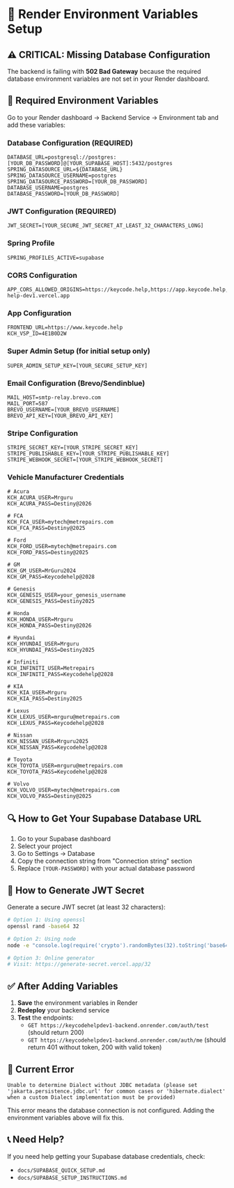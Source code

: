 # 🚀 Render Environment Variables Setup

## ⚠️ CRITICAL: Missing Database Configuration

The backend is failing with **502 Bad Gateway** because the required database environment variables are not set in your Render dashboard.

## 🔧 Required Environment Variables

Go to your Render dashboard → Backend Service → Environment tab and add these variables:

### **Database Configuration (REQUIRED)**

```
DATABASE_URL=postgresql://postgres:[YOUR_DB_PASSWORD]@[YOUR_SUPABASE_HOST]:5432/postgres
SPRING_DATASOURCE_URL=${DATABASE_URL}
SPRING_DATASOURCE_USERNAME=postgres
SPRING_DATASOURCE_PASSWORD=[YOUR_DB_PASSWORD]
DATABASE_USERNAME=postgres
DATABASE_PASSWORD=[YOUR_DB_PASSWORD]
```

### **JWT Configuration (REQUIRED)**

```
JWT_SECRET=[YOUR_SECURE_JWT_SECRET_AT_LEAST_32_CHARACTERS_LONG]
```

### **Spring Profile**

```
SPRING_PROFILES_ACTIVE=supabase
```

### **CORS Configuration**

```
APP_CORS_ALLOWED_ORIGINS=https://keycode.help,https://app.keycode.help,https://keycode-help-dev1.vercel.app
```

### **App Configuration**

```
FRONTEND_URL=https://www.keycode.help
KCH_VSP_ID=4E1B0D2W
```

### **Super Admin Setup (for initial setup only)**

```
SUPER_ADMIN_SETUP_KEY=[YOUR_SECURE_SETUP_KEY]
```

### **Email Configuration (Brevo/Sendinblue)**

```
MAIL_HOST=smtp-relay.brevo.com
MAIL_PORT=587
BREVO_USERNAME=[YOUR_BREVO_USERNAME]
BREVO_API_KEY=[YOUR_BREVO_API_KEY]
```

### **Stripe Configuration**

```
STRIPE_SECRET_KEY=[YOUR_STRIPE_SECRET_KEY]
STRIPE_PUBLISHABLE_KEY=[YOUR_STRIPE_PUBLISHABLE_KEY]
STRIPE_WEBHOOK_SECRET=[YOUR_STRIPE_WEBHOOK_SECRET]
```

### **Vehicle Manufacturer Credentials**

```
# Acura
KCH_ACURA_USER=Mrguru
KCH_ACURA_PASS=Destiny@2026

# FCA
KCH_FCA_USER=mytech@metrepairs.com
KCH_FCA_PASS=Destiny@2025

# Ford
KCH_FORD_USER=mytech@metrepairs.com
KCH_FORD_PASS=Destiny@2025

# GM
KCH_GM_USER=MrGuru2024
KCH_GM_PASS=Keycodehelp@2028

# Genesis
KCH_GENESIS_USER=your_genesis_username
KCH_GENESIS_PASS=Destiny2025

# Honda
KCH_HONDA_USER=Mrguru
KCH_HONDA_PASS=Destiny@2026

# Hyundai
KCH_HYUNDAI_USER=Mrguru
KCH_HYUNDAI_PASS=Destiny2025

# Infiniti
KCH_INFINITI_USER=Metrepairs
KCH_INFINITI_PASS=Keycodehelp@2028

# KIA
KCH_KIA_USER=Mrguru
KCH_KIA_PASS=Destiny2025

# Lexus
KCH_LEXUS_USER=mrguru@metrepairs.com
KCH_LEXUS_PASS=Keycodehelp@2028

# Nissan
KCH_NISSAN_USER=Mrguru2025
KCH_NISSAN_PASS=Keycodehelp@2028

# Toyota
KCH_TOYOTA_USER=mrguru@metrepairs.com
KCH_TOYOTA_PASS=Keycodehelp@2028

# Volvo
KCH_VOLVO_USER=mytech@metrepairs.com
KCH_VOLVO_PASS=Destiny@2025
```

## 🔍 How to Get Your Supabase Database URL

1. Go to your Supabase dashboard
2. Select your project
3. Go to Settings → Database
4. Copy the connection string from "Connection string" section
5. Replace `[YOUR-PASSWORD]` with your actual database password

## 🔑 How to Generate JWT Secret

Generate a secure JWT secret (at least 32 characters):

```bash
# Option 1: Using openssl
openssl rand -base64 32

# Option 2: Using node
node -e "console.log(require('crypto').randomBytes(32).toString('base64'))"

# Option 3: Online generator
# Visit: https://generate-secret.vercel.app/32
```

## ✅ After Adding Variables

1. **Save** the environment variables in Render
2. **Redeploy** your backend service
3. **Test** the endpoints:
   - `GET https://keycodehelpdev1-backend.onrender.com/auth/test` (should return 200)
   - `GET https://keycodehelpdev1-backend.onrender.com/auth/me` (should return 401 without token, 200 with valid token)

## 🚨 Current Error

```
Unable to determine Dialect without JDBC metadata (please set 'jakarta.persistence.jdbc.url' for common cases or 'hibernate.dialect' when a custom Dialect implementation must be provided)
```

This error means the database connection is not configured. Adding the environment variables above will fix this.

## 📞 Need Help?

If you need help getting your Supabase database credentials, check:

- `docs/SUPABASE_QUICK_SETUP.md`
- `docs/SUPABASE_SETUP_INSTRUCTIONS.md`
